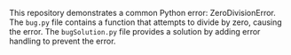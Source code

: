 This repository demonstrates a common Python error: ZeroDivisionError. The `bug.py` file contains a function that attempts to divide by zero, causing the error. The `bugSolution.py` file provides a solution by adding error handling to prevent the error.